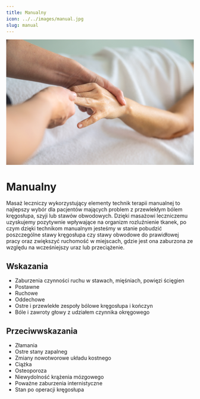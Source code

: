 ```yaml
---
title: Manualny
icon: ../../images/manual.jpg
slug: manual
---
```


![Zdjęcie masażu](../../images/manual.jpg)

# Manualny

Masaż leczniczy wykorzystujący elementy technik terapii manualnej to najlepszy wybór dla pacjentów mających problem z przewlekłym bólem kręgosłupa, szyji lub stawów obwodowych. Dzięki masażowi leczniczemu uzyskujemy pozytywnie wpływające na organizm rozluźnienie tkanek, po czym dzięki technikom manualnym jesteśmy w stanie pobudzić poszczególne stawy kręgosłupa czy stawy obwodowe do prawidłowej pracy oraz zwiększyć ruchomość w miejscach, gdzie jest ona zaburzona ze względu na wcześniejszy uraz lub przeciążenie.

## Wskazania

- Zaburzenia czynności ruchu w stawach, mięśniach, powięzi ścięgien
- Postawne
- Ruchowe
- Oddechowe
- Ostre i przewlekłe zespoły bólowe kręgosłupa i kończyn
- Bóle i zawroty głowy z udziałem czynnika okręgowego

## Przeciwwskazania

- Złamania
- Ostre stany zapalneg
- Zmiany nowotworowe układu kostnego
- Ciążka
- Osteoporoza
- Niewydolność krążenia mózgowego
- Poważne zaburzenia internistyczne
- Stan po operacji kręgosłupa
